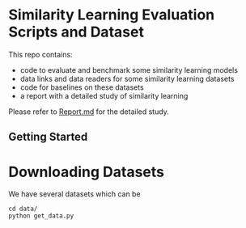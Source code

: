 # Similarity Learning Evaluation Scripts and Dataset
This repo contains:
- code to evaluate and benchmark some similarity learning models
- data links and data readers for some similarity learning datasets
- code for baselines on these datasets
- a report with a detailed study of similarity learning

Please refer to [Report.md](TODO) for the detailed study.

## Getting Started
# Downloading Datasets
We have several datasets which can be 

	cd data/
	python get_data.py